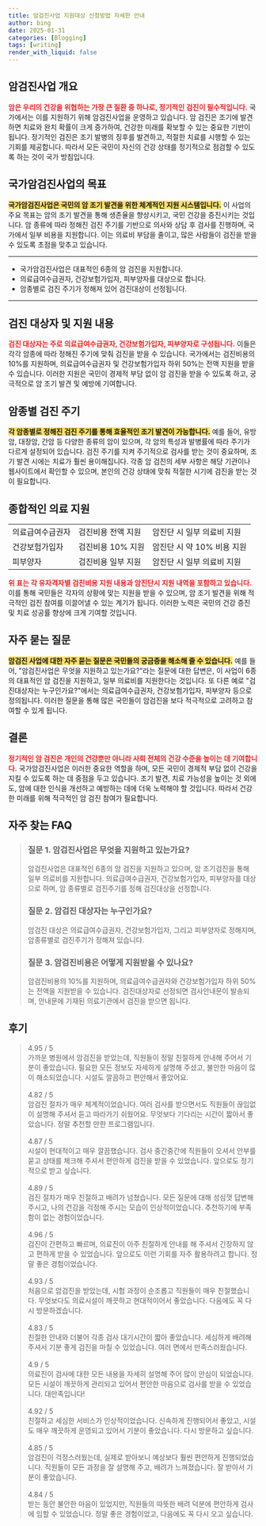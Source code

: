 ```yaml
---
title: 암검진사업 지원대상 신청방법 자세한 안내
author: bing
date: 2025-01-31
categories: [Blogging]
tags: [writing]
render_with_liquid: false
---
```



<h2 id='암검진사업 개요'>암검진사업 개요</h2>

<p><b><span style="color: #ee2323;">암은 우리의 건강을 위협하는 가장 큰 질환 중 하나로, 정기적인 검진이 필수적입니다.</span></b> 국가에서는 이를 지원하기 위해 암검진사업을 운영하고 있습니다. 암 검진은 조기에 발견하면 치료와 완치 확률이 크게 증가하여, 건강한 미래를 확보할 수 있는 중요한 기반이 됩니다. 정기적인 검진은 조기 발병의 징후를 발견하고, 적절한 치료를 시행할 수 있는 기회를 제공합니다. 따라서 모든 국민이 자신의 건강 상태를 정기적으로 점검할 수 있도록 하는 것이 국가 방침입니다.</p>

<h2 id='국가암검진사업의 목표'>국가암검진사업의 목표</h2>

<p><b><span style="background-color: #ffe066;">국가암검진사업은 국민의 암 조기 발견을 위한 체계적인 지원 시스템입니다.</span></b> 이 사업의 주요 목표는 암의 조기 발견을 통해 생존율을 향상시키고, 국민 건강을 증진시키는 것입니다. 암 종류에 따라 정해진 검진 주기를 기반으로 의사와 상담 후 검사를 진행하며, 국가에서 일부 비용을 지원합니다. 이는 의료비 부담을 줄이고, 많은 사람들이 검진을 받을 수 있도록 초점을 맞추고 있습니다.</p>

<hr />

<ul>
    <li>국가암검진사업은 대표적인 6종의 암 검진을 지원합니다.</li>
    <li>의료급여수급권자, 건강보험가입자, 피부양자를 대상으로 합니다.</li>
    <li>암종별로 검진 주기가 정해져 있어 검진대상이 선정됩니다.</li>
</ul>

<hr />

<h2 id='검진 대상자 및 지원 내용'>검진 대상자 및 지원 내용</h2>

<p><b><span style="color: #ee2323;">검진 대상자는 주로 의료급여수급권자, 건강보험가입자, 피부양자로 구성됩니다.</span></b> 이들은 각각 암종에 따라 정해진 주기에 맞춰 검진을 받을 수 있습니다. 국가에서는 검진비용의 10%를 지원하며, 의료급여수급권자 및 건강보험가입자 하위 50%는 전액 지원을 받을 수 있습니다. 이러한 지원은 국민이 경제적 부담 없이 암 검진을 받을 수 있도록 하고, 궁극적으로 암 조기 발견 및 예방에 기여합니다.</p>

<h2 id='암종별 검진 주기'>암종별 검진 주기</h2>

<p><b><span style="background-color: #ffe066;">각 암종별로 정해진 검진 주기를 통해 효율적인 조기 발견이 가능합니다.</span></b> 예를 들어, 유방암, 대장암, 간암 등 다양한 종류의 암이 있으며, 각 암의 특성과 발병률에 따라 주기가 다르게 설정되어 있습니다. 검진 주기를 지켜 주기적으로 검사를 받는 것이 중요하며, 조기 발견 시에는 치료가 훨씬 용이해집니다. 각종 암 검진의 세부 사항은 해당 기관이나 웹사이트에서 확인할 수 있으며, 본인의 건강 상태에 맞춰 적절한 시기에 검진을 받는 것이 필요합니다.</p>

<h2 id='종합적인 의료 지원'>종합적인 의료 지원</h2>

<table>
    <tr>
        <td>의료급여수급권자</td>
        <td>검진비용 전액 지원</td>
        <td>암진단 시 일부 의료비 지원</td>
    </tr>
    <tr>
        <td>건강보험가입자</td>
        <td>검진비용 10% 지원</td>
        <td>암진단 시 약 10% 비용 지원</td>
    </tr>
    <tr>
        <td>피부양자</td>
        <td>검진비용 일부 지원</td>
        <td>암진단 시 일부 의료비 지원</td>
    </tr>
</table>

<p><b><span style="color: #ee2323;">위 표는 각 유자격자별 검진비용 지원 내용과 암진단시 지원 내역을 포함하고 있습니다.</span></b> 이를 통해 국민들은 각자의 상황에 맞는 지원을 받을 수 있으며, 암 조기 발견을 위해 적극적인 검진 참여를 이끌어낼 수 있는 계기가 됩니다. 이러한 노력은 국민의 건강 증진 및 치료 성공률 향상에 크게 기여할 것입니다.</p>

<h2 id='자주 묻는 질문'>자주 묻는 질문</h2>

<p><b><span style="background-color: #ffe066;">암검진 사업에 대한 자주 묻는 질문은 국민들의 궁금증을 해소해 줄 수 있습니다.</span></b> 예를 들어, "암검진사업은 무엇을 지원하고 있는가요?"라는 질문에 대한 답변은, 이 사업이 6종의 대표적인 암 검진을 지원하고, 일부 의료비를 지원한다는 것입니다. 또 다른 예로 "검진대상자는 누구인가요?"에서는 의료급여수급권자, 건강보험가입자, 피부양자 등으로 정의됩니다. 이러한 질문을 통해 많은 국민들이 암검진을 보다 적극적으로 고려하고 참여할 수 있게 됩니다.</p>

<h2 id='결론'>결론</h2>

<p><b><span style="color: #ee2323;">정기적인 암 검진은 개인의 건강뿐만 아니라 사회 전체의 건강 수준을 높이는 데 기여합니다.</span></b> 국가암검진사업은 이러한 중요한 역할을 하며, 모든 국민이 경제적 부담 없이 건강을 지킬 수 있도록 하는 데 중점을 두고 있습니다. 조기 발견, 치료 가능성을 높이는 것 외에도, 암에 대한 인식을 개선하고 예방하는 데에 더욱 노력해야 할 것입니다. 따라서 건강한 미래를 위해 적극적인 암 검진 참여가 필요합니다.</p>


<h2 id='자주_찾는_FAQ'>자주 찾는 FAQ</h2>
<div itemscope="" itemtype="https://schema.org/FAQPage"> 
<blockquote> 
<div itemscope="" itemprop="mainEntity" itemtype="https://schema.org/Question"> 
<h3 itemprop="name">질문 1. 암검진사업은 무엇을 지원하고 있는가요?</h3> 
<div itemscope="" itemprop="acceptedAnswer" itemtype="https://schema.org/Answer"> 
<span itemprop="text"> 
<p>암검진사업은 대표적인 6종의 암 검진을 지원하고 있으며, 암 조기검진을 통해 일부 의료비를 지원합니다. 의료급여수급권자, 건강보험가입자, 피부양자를 대상으로 하며, 암 종류별로 검진주기를 정해 검진대상을 선정합니다.</p> 
</span> 
</div> 
</div> 

<div itemscope="" itemprop="mainEntity" itemtype="https://schema.org/Question"> 
<h3 itemprop="name">질문 2. 암검진 대상자는 누구인가요?</h3> 
<div itemscope="" itemprop="acceptedAnswer" itemtype="https://schema.org/Answer"> 
<span itemprop="text"> 
<p>암검진 대상은 의료급여수급권자, 건강보험가입자, 그리고 피부양자로 정해지며, 암종류별로 검진주기가 정해져 있습니다.</p> 
</span> 
</div> 
</div> 

<div itemscope="" itemprop="mainEntity" itemtype="https://schema.org/Question"> 
<h3 itemprop="name">질문 3. 암검진비용은 어떻게 지원받을 수 있나요?</h3> 
<div itemscope="" itemprop="acceptedAnswer" itemtype="https://schema.org/Answer"> 
<span itemprop="text"> 
<p>암검진비용의 10%를 지원하며, 의료급여수급권자와 건강보험가입자 하위 50%는 전액을 지원받을 수 있습니다. 검진대상자로 선정되면 검사안내문이 발송되며, 안내문에 기재된 의료기관에서 검진을 받으면 됩니다.</p> 
</span> 
</div> 
</div> 

</blockquote> 
</div>
<h2 id='후기'>후기</h2>
<div itemscope itemtype="https://schema.org/Product">
  <blockquote>
  <div itemprop="review" itemscope itemtype="https://schema.org/Review">
      <div itemprop="reviewRating" itemscope itemtype="https://schema.org/Rating"> <span itemprop="ratingValue">4.95</span> / <span itemprop="bestRating">5</span> </div>
      <span itemprop="reviewBody">가까운 병원에서 암검진을 받았는데, 직원들이 정말 친절하게 안내해 주어서 기분이 좋았습니다. 필요한 모든 정보도 자세하게 설명해 주셨고, 불안한 마음이 많이 해소되었습니다. 시설도 깔끔하고 편안해서 좋았어요.</span>
  </div>
  <br>
  <div itemprop="review" itemscope itemtype="https://schema.org/Review">
      <div itemprop="reviewRating" itemscope itemtype="https://schema.org/Rating"> <span itemprop="ratingValue">4.82</span> / <span itemprop="bestRating">5</span> </div>
      <span itemprop="reviewBody">암검진 절차가 매우 체계적이었습니다. 여러 검사를 받으면서도 직원들이 끊임없이 설명해 주셔서 듣고 따라가기 쉬웠어요. 무엇보다 기다리는 시간이 짧아서 좋았습니다. 정말 추천할 만한 프로그램입니다.</span>
  </div>
  <br>
  <div itemprop="review" itemscope itemtype="https://schema.org/Review">
      <div itemprop="reviewRating" itemscope itemtype="https://schema.org/Rating"> <span itemprop="ratingValue">4.87</span> / <span itemprop="bestRating">5</span> </div>
      <span itemprop="reviewBody">시설이 현대적이고 매우 깔끔했습니다. 검사 중간중간에 직원들이 오셔서 안부를 묻고 상태를 체크해 주셔서 편안하게 검진을 받을 수 있었습니다. 앞으로도 정기적으로 받고 싶습니다.</span>
  </div>
  <br>
  <div itemprop="review" itemscope itemtype="https://schema.org/Review">
      <div itemprop="reviewRating" itemscope itemtype="https://schema.org/Rating"> <span itemprop="ratingValue">4.89</span> / <span itemprop="bestRating">5</span> </div>
      <span itemprop="reviewBody">검진 절차가 매우 친절하고 배려가 넘쳤습니다. 모든 질문에 대해 성심껏 답변해 주시고, 나의 건강을 걱정해 주시는 모습이 인상적이었습니다. 추천하기에 부족함이 없는 경험이었습니다.</span>
  </div>
  <br>
  <div itemprop="review" itemscope itemtype="https://schema.org/Review">
      <div itemprop="reviewRating" itemscope itemtype="https://schema.org/Rating"> <span itemprop="ratingValue">4.96</span> / <span itemprop="bestRating">5</span> </div>
      <span itemprop="reviewBody">검진이 간편하고 빠르며, 의료진이 아주 친절하게 안내를 해 주셔서 긴장하지 않고 편하게 받을 수 있었습니다. 앞으로도 이런 기회를 자주 활용하려고 합니다. 정말 좋은 경험이었습니다.</span>
  </div>
  <br>
  <div itemprop="review" itemscope itemtype="https://schema.org/Review">
      <div itemprop="reviewRating" itemscope itemtype="https://schema.org/Rating"> <span itemprop="ratingValue">4.93</span> / <span itemprop="bestRating">5</span> </div>
      <span itemprop="reviewBody">처음으로 암검진을 받았는데, 시험 과정이 순조롭고 직원들이 매우 친절했습니다. 무엇보다도 의료시설이 깨끗하고 현대적이어서 좋았습니다. 다음에도 꼭 다시 방문하겠습니다.</span>
  </div>
  <br>
  <div itemprop="review" itemscope itemtype="https://schema.org/Review">
      <div itemprop="reviewRating" itemscope itemtype="https://schema.org/Rating"> <span itemprop="ratingValue">4.83</span> / <span itemprop="bestRating">5</span> </div>
      <span itemprop="reviewBody">친절한 안내와 더불어 각종 검사 대기시간이 짧아 좋았습니다. 세심하게 배려해 주셔서 기분 좋게 검진을 마칠 수 있었습니다. 여러 면에서 만족스러웠습니다.</span>
  </div>
  <br>
  <div itemprop="review" itemscope itemtype="https://schema.org/Review">
      <div itemprop="reviewRating" itemscope itemtype="https://schema.org/Rating"> <span itemprop="ratingValue">4.9</span> / <span itemprop="bestRating">5</span> </div>
      <span itemprop="reviewBody">의료진이 검사에 대한 모든 내용을 자세히 설명해 주어 많이 안심이 되었습니다. 모든 시설이 깨끗하게 관리되고 있어서 편안한 마음으로 검사를 받을 수 있었습니다. 대만족입니다!</span>
  </div>
  <br>
  <div itemprop="review" itemscope itemtype="https://schema.org/Review">
      <div itemprop="reviewRating" itemscope itemtype="https://schema.org/Rating"> <span itemprop="ratingValue">4.92</span> / <span itemprop="bestRating">5</span> </div>
      <span itemprop="reviewBody">친절하고 세심한 서비스가 인상적이었습니다. 신속하게 진행되어서 좋았고, 시설도 매우 깨끗하게 운영되고 있어서 기분이 좋았습니다. 다시 방문하고 싶습니다.</span>
  </div>
  <br>
  <div itemprop="review" itemscope itemtype="https://schema.org/Review">
      <div itemprop="reviewRating" itemscope itemtype="https://schema.org/Rating"> <span itemprop="ratingValue">4.85</span> / <span itemprop="bestRating">5</span> </div>
      <span itemprop="reviewBody">암검진이 걱정스러웠는데, 실제로 받아보니 예상보다 훨씬 편안하게 진행되었습니다. 직원들이 모든 과정을 잘 설명해 주고, 배려가 느껴졌습니다. 잘 받아서 기분이 좋았습니다.</span>
  </div>
  <br>
  <div itemprop="review" itemscope itemtype="https://schema.org/Review">
      <div itemprop="reviewRating" itemscope itemtype="https://schema.org/Rating"> <span itemprop="ratingValue">4.84</span> / <span itemprop="bestRating">5</span> </div>
      <span itemprop="reviewBody">받는 동안 불안한 마음이 있었지만, 직원들의 따뜻한 배려 덕분에 편안하게 검사에 임할 수 있었습니다. 정말 좋은 경험이었고, 다음에도 꼭 다시 오고 싶습니다.</span>
  </div>
  </blockquote>
</div>
